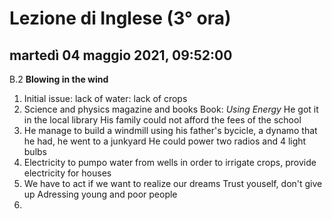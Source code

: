 


# Lezione di Inglese (3° ora)

## martedì 04 maggio 2021, 09:52:00
B.2 **Blowing in the wind**
1. Initial issue: lack of water: lack of crops
2. Science and physics magazine and books Book: *Using Energy*
He got it in the local library
His family could not afford the fees of the school
3. He manage to build a windmill using his father's bycicle, a dynamo that he had, he went to a junkyard
He could power two radios and 4 light bulbs
4. Electricity to pumpo water from wells in order to irrigate crops, provide electricity for houses
5. We have to act if we want to realize our dreams
Trust youself, don't give up
Adressing young and poor people
6. 
<!--stackedit_data:
eyJoaXN0b3J5IjpbMjA0MzU3MDU3NiwyMTQwOTk1NDY5XX0=
-->